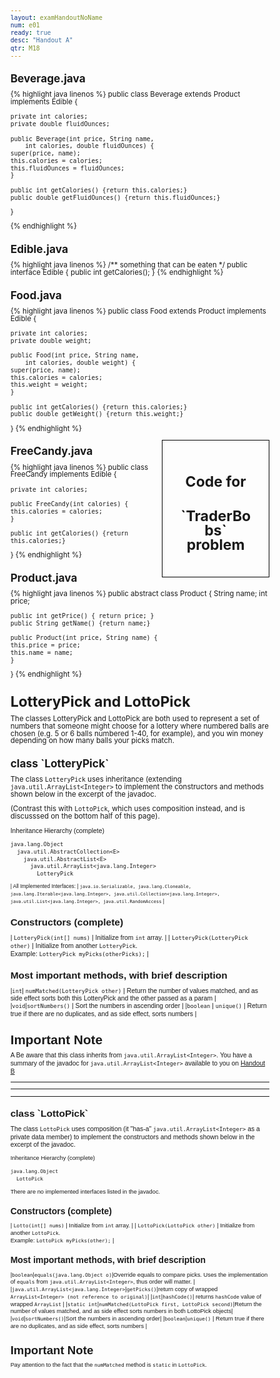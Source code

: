 ```yaml
---
layout: examHandoutNoName
num: e01
ready: true
desc: "Handout A"
qtr: M18
---
```


<style>
 body { font-size: 72%;
 line-height: 102%;

}

 td  {
  padding-left:5px; padding-right: 5px;
}
</style>


##  Beverage.java
{% highlight java linenos %}
public class Beverage extends Product implements Edible {

    private int calories;
    private double fluidOunces;
    
    public Beverage(int price, String name, 
		int calories, double fluidOunces) {
	super(price, name);
	this.calories = calories;
	this.fluidOunces = fluidOunces;
    }

    public int getCalories() {return this.calories;}
    public double getFluidOunces() {return this.fluidOunces;}
}

{% endhighlight %}

## Edible.java

{% highlight java linenos %}
/** something that can be eaten */
public interface Edible {
    public int getCalories();
}
{% endhighlight %}


## Food.java

{% highlight java linenos %}
public class Food extends Product implements Edible {

    private int calories;
    private double weight;
    
    public Food(int price, String name, 
		int calories, double weight) {
	super(price, name);
	this.calories = calories;
	this.weight = weight;
    }

    public int getCalories() {return this.calories;}
    public double getWeight() {return this.weight;}
}
{% endhighlight %}


<div style="float:right; width:30%; border: 1px solid black;padding:2em; line-height:200%; text-align:center;">
<h1>Code for </h1><h1>`TraderBobs` problem</h1>
</div>

## FreeCandy.java

{% highlight java linenos %}
public class FreeCandy implements Edible {

    private int calories;
    
    public FreeCandy(int calories) { 
	this.calories = calories;
    }

    public int getCalories() {return this.calories;}
}
{% endhighlight %}



## Product.java


{% highlight java linenos %}
public abstract class Product {
    String name;
    int price;
    
    public int getPrice() { return price; } 
    public String getName() {return name;}

    public Product(int price, String name) {
	this.price = price;
	this.name = name;
    }
}
{% endhighlight %}
<h1 markdown="1" class="page-break-before">LotteryPick and LottoPick</h1>

The classes LotteryPick and LottoPick are both used to represent a set of numbers that
someone might choose for a lottery where numbered balls are chosen (e.g. 5 or 6 balls numbered 1-40, for example), and you win money depending on how many balls your picks match.

<h2 markdown="1">class `LotteryPick`</h2>

The class `LotteryPick` uses inheritance (extending `java.util.ArrayList<Integer>` to
implement the constructors and methods shown below in the excerpt of the javadoc.

(Contrast this with `LottoPick`, which uses composition instead, and is discusssed on the bottom
half of this page).

<div style="font-size:90%; font-family: Arial Narrow, sans-serif;">

Inheritance Hierarchy (complete)

```
java.lang.Object
  java.util.AbstractCollection<E>
    java.util.AbstractList<E>
      java.util.ArrayList<java.lang.Integer>
        LotteryPick
```

<div markdown="1"
     style="font-size: 80%; font-family: Arial Narrow, sans-serif;"
     class="hanging-indent-table">

| All Implemented Interfaces: | `java.io.Serializable, java.lang.Cloneable, java.lang.Iterable<java.lang.Integer>, java.util.Collection<java.lang.Integer>, java.util.List<java.lang.Integer>, java.util.RandomAccess` |

</div>

## Constructors (complete)

<div markdown="1" class="hanging-indent-table">

| `LotteryPick(int[] nums)` | Initialize from `int` array. |
| `LotteryPick(LotteryPick other)` | Initialize from another `LotteryPick`.<br> Example: `LotteryPick myPicks(otherPicks);` |



</div>

## Most important methods, with brief description

<div markdown="1" class="hanging-indent-table">

|`int`| `numMatched(LotteryPick other)` | Return the number of values matched, and as side effect sorts both this LotteryPick and the other passed as a param |
|`void`|`sortNumbers()` | Sort the numbers in ascending order |
|`boolean` | `unique()` | Return true if there are no duplicates, and as side effect, sorts numbers |

# Important Note

A Be aware that this class inherits from `java.util.ArrayList<Integer>`.  You have a summary of the javadoc for `java.util.ArrayList<Integer>` available to you on [Handout B](../handout_b)
</div>

<hr>
<hr>
<hr>

<h2  markdown="1">class `LottoPick`</h2>

The class `LottoPick` uses composition (it "has-a" `java.util.ArrayList<Integer>` as a private
data member)  to implement the constructors and methods shown below in the excerpt of the javadoc.

<div style="font-size:90%; font-family: Arial Narrow, sans-serif;">

Inheritance Hierarchy (complete)

```
java.lang.Object
  LottoPick
```

There are no implemented interfaces listed in the javadoc.


## Constructors (complete)

<div markdown="1" class="hanging-indent-table">

| `Lotto(int[] nums)` | Initialize from `int` array. |
| `LottoPick(LottoPick other)` | Initialize from another `LottoPick`.<br> Example: `LottoPick myPicks(other);` |



</div>

## Most important methods, with brief description

<div markdown="1" class="hanging-indent-table">


|`boolean`|`equals(java.lang.Object o)`|Override equals to compare picks.  Uses the implementation of `equals` from `java.util.ArrayList<Integer>`, thus order will matter. |
|`java.util.ArrayList<java.lang.Integer>`|`getPicks()`|return copy of wrapped `ArrayList<Integer> (not reference to original)`|
|`int`|`hashCode()`| returns `hashCode` value of wrapped `ArrayList` |
|`static int`|`numMatched(LottoPick first, LottoPick second)`|Return the number of values matched, and as side effect sorts numbers in both LottoPick objects|
|`void`|`sortNumbers()`|Sort the numbers in ascending order|
|`boolean`|`unique()` | Return true if there are no duplicates, and as side effect, sorts numbers |

# Important Note

Pay attention to the fact that the `numMatched` method is `static` in `LottoPick`. 

